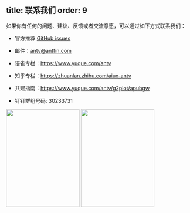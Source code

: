 

## title: 联系我们&#xA;order: 9

如果你有任何的问题、建议、反馈或者交流意愿，可以通过如下方式联系我们：

*   官方推荐 [GitHub issues](https://github.com/antvis/G2Plot/issues)

*   邮件：antv@antfin.com

*   语雀专栏：https://www.yuque.com/antv

*   知乎专栏：https://zhuanlan.zhihu.com/aiux-antv

*   共建指南：https://www.yuque.com/antv/g2plot/apubgw

*   钉钉群组号码: 30233731

<img src="https://gw.alipayobjects.com/zos/antfincdn/9sHnl5k%26u4/dingdingqun.png" width="200" height="266" />
<img src="https://gw.alipayobjects.com/zos/antfincdn/8qEHi7GiaN/G2Plot-dingding.JPG" width="200" height="266" />

